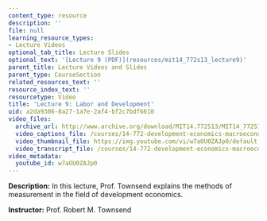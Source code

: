 ```yaml
---
content_type: resource
description: ''
file: null
learning_resource_types:
- Lecture Videos
optional_tab_title: Lecture Slides
optional_text: '[Lecture 9 (PDF)](resources/mit14_772s13_lecture9)'
parent_title: Lecture Videos and Slides
parent_type: CourseSection
related_resources_text: ''
resource_index_text: ''
resourcetype: Video
title: 'Lecture 9: Labor and Development'
uid: a2da9306-8a27-1a7e-2af4-bf2c7bdf6610
video_files:
  archive_url: http://www.archive.org/download/MIT14.772S13/MIT14_772S13_lec09_300k.mp4
  video_captions_file: /courses/14-772-development-economics-macroeconomics-spring-2013/6e1d9ff376e75cdea8becfae0c4dc067_w7aOU0ZAJp0.vtt
  video_thumbnail_file: https://img.youtube.com/vi/w7aOU0ZAJp0/default.jpg
  video_transcript_file: /courses/14-772-development-economics-macroeconomics-spring-2013/8ab76ca2aa34ce5f3742f8a44d29e46b_w7aOU0ZAJp0.pdf
video_metadata:
  youtube_id: w7aOU0ZAJp0
---
```


**Description:** In this lecture, Prof. Townsend explains the methods of measurement in the field of development economics.

**Instructor:** Prof. Robert M. Townsend